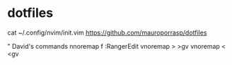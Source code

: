 # dotfiles


cat ~/.config/nvim/init.vim 
https://github.com/mauroporrasp/dotfiles



" David's commands
nnoremap <Leader>f :RangerEdit<CR>
vnoremap > >gv
vnoremap < <gv
